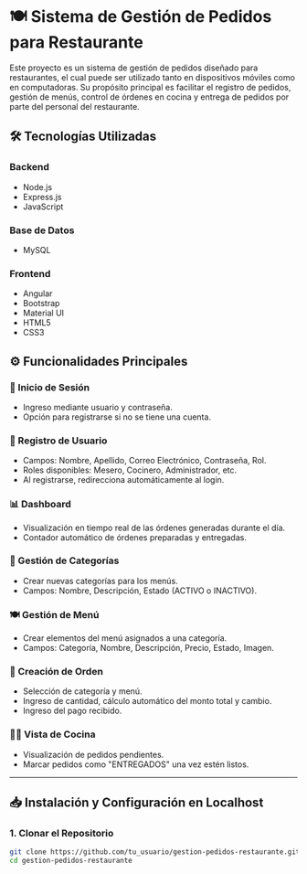 # 🍽️ Sistema de Gestión de Pedidos para Restaurante

Este proyecto es un sistema de gestión de pedidos diseñado para restaurantes, el cual puede ser utilizado tanto en dispositivos móviles como en computadoras. Su propósito principal es facilitar el registro de pedidos, gestión de menús, control de órdenes en cocina y entrega de pedidos por parte del personal del restaurante.

## 🛠️ Tecnologías Utilizadas

### Backend
- Node.js
- Express.js
- JavaScript

### Base de Datos
- MySQL

### Frontend
- Angular
- Bootstrap
- Material UI
- HTML5
- CSS3

## ⚙️ Funcionalidades Principales

### 🔐 Inicio de Sesión
- Ingreso mediante usuario y contraseña.
- Opción para registrarse si no se tiene una cuenta.

### 📝 Registro de Usuario
- Campos: Nombre, Apellido, Correo Electrónico, Contraseña, Rol.
- Roles disponibles: Mesero, Cocinero, Administrador, etc.
- Al registrarse, redirecciona automáticamente al login.

### 📊 Dashboard
- Visualización en tiempo real de las órdenes generadas durante el día.
- Contador automático de órdenes preparadas y entregadas.

### 📁 Gestión de Categorías
- Crear nuevas categorías para los menús.
- Campos: Nombre, Descripción, Estado (ACTIVO o INACTIVO).

### 🍽️ Gestión de Menú
- Crear elementos del menú asignados a una categoría.
- Campos: Categoría, Nombre, Descripción, Precio, Estado, Imagen.

### 🧾 Creación de Orden
- Selección de categoría y menú.
- Ingreso de cantidad, cálculo automático del monto total y cambio.
- Ingreso del pago recibido.

### 👨‍🍳 Vista de Cocina
- Visualización de pedidos pendientes.
- Marcar pedidos como "ENTREGADOS" una vez estén listos.

---

## 📥 Instalación y Configuración en Localhost

### 1. Clonar el Repositorio

```bash
git clone https://github.com/tu_usuario/gestion-pedidos-restaurante.git
cd gestion-pedidos-restaurante

